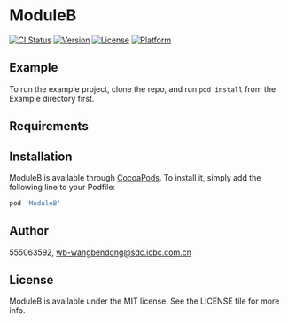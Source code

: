 # ModuleB

[![CI Status](https://img.shields.io/travis/555063592/ModuleB.svg?style=flat)](https://travis-ci.org/555063592/ModuleB)
[![Version](https://img.shields.io/cocoapods/v/ModuleB.svg?style=flat)](https://cocoapods.org/pods/ModuleB)
[![License](https://img.shields.io/cocoapods/l/ModuleB.svg?style=flat)](https://cocoapods.org/pods/ModuleB)
[![Platform](https://img.shields.io/cocoapods/p/ModuleB.svg?style=flat)](https://cocoapods.org/pods/ModuleB)

## Example

To run the example project, clone the repo, and run `pod install` from the Example directory first.

## Requirements

## Installation

ModuleB is available through [CocoaPods](https://cocoapods.org). To install
it, simply add the following line to your Podfile:

```ruby
pod 'ModuleB'
```

## Author

555063592, wb-wangbendong@sdc.icbc.com.cn

## License

ModuleB is available under the MIT license. See the LICENSE file for more info.
